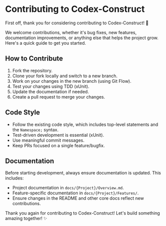 
# Contributing to Codex-Construct

First off, thank you for considering contributing to Codex-Construct! 🎉

We welcome contributions, whether it's bug fixes, new features, documentation improvements, or anything else that helps the project grow. Here's a quick guide to get you started.

## How to Contribute

1. Fork the repository.
2. Clone your fork locally and switch to a new branch.
3. Work on your changes in the new branch (using Git Flow).
4. Test your changes using TDD (xUnit).
5. Update the documentation if needed.
6. Create a pull request to merge your changes.

## Code Style

- Follow the existing code style, which includes top-level statements and the `Namespace;` syntax.
- Test-driven development is essential (xUnit).
- Use meaningful commit messages.
- Keep PRs focused on a single feature/bugfix.

## Documentation

Before starting development, always ensure documentation is updated. This includes:
- Project documentation in `docs/{Project}/Overview.md`.
- Feature-specific documentation in `docs/{Project}/Features/`.
- Ensure changes in the README and other core docs reflect new contributions.

Thank you again for contributing to Codex-Construct! Let's build something amazing together! ✨
